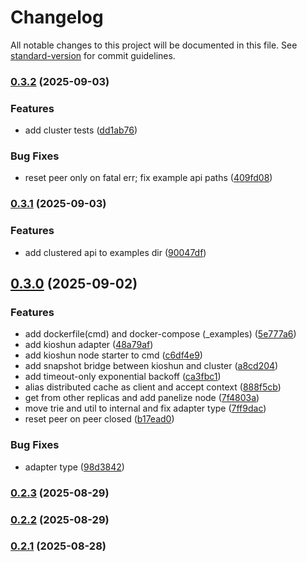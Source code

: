 # Changelog

All notable changes to this project will be documented in this file. See [standard-version](https://github.com/conventional-changelog/standard-version) for commit guidelines.

### [0.3.2](https://github.com/unkn0wn-root/kioshun/compare/v0.3.1...v0.3.2) (2025-09-03)


### Features

* add cluster tests ([dd1ab76](https://github.com/unkn0wn-root/kioshun/commit/dd1ab764ef6e8d4f535e325358a2a96ce0ce8775))


### Bug Fixes

* reset peer only on fatal err; fix example api paths ([409fd08](https://github.com/unkn0wn-root/kioshun/commit/409fd08e3c46da6e526572d70963abc09e86f65f))

### [0.3.1](https://github.com/unkn0wn-root/kioshun/compare/v0.3.0...v0.3.1) (2025-09-03)


### Features

* add clustered api to examples dir ([90047df](https://github.com/unkn0wn-root/kioshun/commit/90047dfe759fa1188da4ba083be2cca9ec7fad4e))

## [0.3.0](https://github.com/unkn0wn-root/kioshun/compare/v0.2.3...v0.3.0) (2025-09-02)


### Features

* add dockerfile(cmd) and docker-compose (_examples) ([5e777a6](https://github.com/unkn0wn-root/kioshun/commit/5e777a62fd56047dd4aa906d2ceb97d8d79598f5))
* add kioshun adapter ([48a79af](https://github.com/unkn0wn-root/kioshun/commit/48a79afad83b1bc04abc650cfecc052311dcc306))
* add kioshun node starter to cmd ([c6df4e9](https://github.com/unkn0wn-root/kioshun/commit/c6df4e9c3db3f29db28fb5687abc3feb0820acc6))
* add snapshot bridge between kioshun and cluster ([a8cd204](https://github.com/unkn0wn-root/kioshun/commit/a8cd20442b85eb505896bc21fe7f7cf000f141f5))
* add timeout-only exponential backoff ([ca3fbc1](https://github.com/unkn0wn-root/kioshun/commit/ca3fbc130643b73b9f7105b764ad1eca28d3047c))
* alias distributed cache as client and accept context ([888f5cb](https://github.com/unkn0wn-root/kioshun/commit/888f5cb4c9381855e6f44848d0edc4dd8c39793a))
* get from other replicas and add panelize node ([7f4803a](https://github.com/unkn0wn-root/kioshun/commit/7f4803ad1f69210773b0695d0ce6485c78d2c807))
* move trie and util to internal and fix adapter type ([7ff9dac](https://github.com/unkn0wn-root/kioshun/commit/7ff9dac93ee5b71c991e6d56708d257197bdc7be))
* reset peer on peer closed ([b17ead0](https://github.com/unkn0wn-root/kioshun/commit/b17ead0f492d7b47e532a0b0e306361e40064b77))


### Bug Fixes

* adapter type ([98d3842](https://github.com/unkn0wn-root/kioshun/commit/98d38429c08b1477e3c176397f2292d3e2cc4146))

### [0.2.3](https://github.com/unkn0wn-root/kioshun/compare/v0.2.2...v0.2.3) (2025-08-29)

### [0.2.2](https://github.com/unkn0wn-root/kioshun/compare/v0.2.1...v0.2.2) (2025-08-29)

### [0.2.1](https://github.com/unkn0wn-root/kioshun/compare/v0.2.0...v0.2.1) (2025-08-28)
